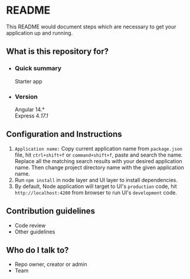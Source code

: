 # README #

This README would document steps which are necessary to get your application up and running.

## What is this repository for? ##

* ### Quick summary ###

    Starter app

* ### Version ###

    Angular 14.* <br>
    Express 4.*17.1* <br>
## Configuration and Instructions ##

  1. `Application name:` Copy current application name from `package.json` file, hit `ctrl+shift+f` or `command+shift+f`, paste and search the name. Replace all the matching search results with your desired application name. Then change project directory name with the given application name.
  2. Run `npm install` in node layer and UI layer to install dependencies.
  3. By default, Node application will target to UI's `production` code, hit `http://localhost:4200` from browser to run UI's `development` code.

## Contribution guidelines ##

* Code review
* Other guidelines

## Who do I talk to? ##

* Repo owner, creator or admin
* Team
